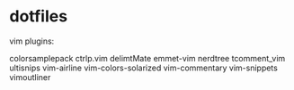 # dotfiles

vim plugins:

colorsamplepack
ctrlp.vim
delimtMate
emmet-vim
nerdtree
tcomment_vim
ultisnips
vim-airline
vim-colors-solarized
vim-commentary
vim-snippets
vimoutliner



